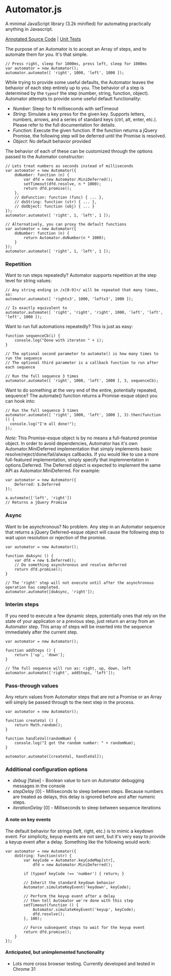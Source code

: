 Automator.js
============

A minimal JavaScript library (3.2k minified) for automating practically anything in Javascript.

[Annotated Source Code](https://rawgithub.com/brophdawg11/Automator.js/master/docs/automator.html) |
[Unit Tests](https://rawgithub.com/brophdawg11/Automator.js/master/tests.html)

The purpose of an Automator is to accept an Array of steps, and to automate them for you.  It's that simple.

    // Press right, sleep for 1000ms, press left, sleep for 1000ms
    var automator = new Automator();
    automator.automate([ 'right', 1000, 'left', 1000 ]);

While trying to provide some useful defaults, the Automator leaves the behavior of each step entirely up to you.  The behavior of a step is determined by the `typeof` the step (number, string, function, object).  Automator attempts to provide some useful default functionality:

* *Number*: Sleep for N milliseconds with setTimeout
* *String*: Simulate a key press for the given key.  Supports letters, numbers, arrows, and a series of standard keys (ctrl, alt, enter, etc.).  Please refer to the full documentation for details.
* *Function*: Execute the given function.  If the function returns a jQuery Promise, the following step will be deferred until the Promise is resolved.
* *Object*: No default behavior provided

The behavior of each of these can be customized through the options passed to the Automator constructor:

    // Lets treat numbers as seconds instead of milliseconds
    var automator = new Automator({
        doNumber: function (n) {
            var dfd = new Automator.MiniDeferred();
            setTimeout(dfd.resolve, n * 1000);
            return dfd.promise();
        },
        // doFunction: function (func) { ... },
        // doString: function (str) { ... },
        // doObject: function (obj) { ... }
    });
    automator.automate([ 'right', 1, 'left', 1 ]);

    // Alternatively, you can proxy the default functions
    var automator = new Automator({
        doNumber: function (n) {
            return Automator.doNumber(n * 1000);
        }
    });
    automator.automate([ 'right', 1, 'left', 1 ]);


### Repetition ###
Want to run steps repeatedly?  Automator supports repetition at the step level for string values:

    // Any string ending in /x[0-9]+/ will be repeated that many times, so:
    automator.automate([ 'rightx3', 1000, 'leftx3', 1000 ]);

    // Is exactly equivalent to
    automator.automate([ 'right', 'right', 'right', 1000, 'left', 'left', 'left', 1000 ]);


Want to run full automations repeatedly?  This is just as easy:

    function sequenceCb(i) {
        console.log("Done with iteraton " + i);
    }

    // The optional second parameter to automate() is how many times to run the sequence
    // The optional third parameter is a callback function to run after each sequence

    // Run the full sequence 3 times
    automator.automate([ 'right', 1000, 'left', 1000 ], 3, sequenceCb);


Want to do something at the very end of the entire, potentially repeated,
sequence?  The automate() function returns a Promise-esque object you can
hook into:

    // Run the full sequence 3 times
    automator.automate([ 'right', 1000, 'left', 1000 ], 3).then(function () {
      console.log("I'm all done!");
    });

*Note:* This Promise-esque object is by no means a full-featured promise object.
In order to avoid dependencies, Automator has it's own Automator.MiniDeferred implementation that simply implements basic resolve/reject/done/fail/always callbacks.  If you would like to use a more full-featured implementation,
simply specify that implemnentation in options.Deferred.  The Deferred object is expected to implement the same API as Automator.MiniDeferred.  For example:

    var automator = new Automator({
        Deferred: $.Deferred
    });

    a.automate(['left', 'right'])
    // Returns a jQuery Promise


### Async ###

Want to be asynchronous?  No problem.  Any step in an Automator sequence that returns a jQuery Deferred-esque object will cause the following step to wait
upon resolution or rejection of the promise.

    var automator = new Automator();

    function doAsync () {
        var dfd = new $.Deferred();
        // Do something asynchronous and resolve deferred
        return dfd.promise();
    }

    // The 'right' step will not execute until after the asynchronous operation has completed.
    automator.automate([doAsync, 'right']);

### Interim steps ###

If you need to execute a few dynamic steps, potentially ones that rely on the state of your applicaton or a previous step, just return an array from an Automator step.  This array of steps will be inserted into the sequence immediately after the current step.

    var automator = new Automator();

    function addSteps () {
        return ['up', 'down'];
    }

    // The full sequence will run as: right, up, down, left
    automator.automate(['right', addSteps, 'left']);


### Pass-through values ###

Any return values from Automator steps that are not a Promise or an Array will simply be passed through to the next step in the process.

    var automator = new Automator();

    function createVal () {
        return Math.random();
    }

    function handleVal(randomNum) {
        console.log("I got the random number: " + randomNum);
    }

    automator.automate([createVal, handleVal]);


### Additional configuration options ###

* *debug* [false] - Boolean value to turn on Automator debugging messages in the console
* *stepDelay* [0] - Milliseconds to sleep between steps.  Because numbers are treated as delays, this delay is ignored before and after numeric steps.
* *iterationDelay* [0] - Milliseconds to sleep between sequence iterations


#### A note on key events ####

The default behavior for strings (left, right, etc.) is to mimic a keydown event.  For simplicity, keyup events are not sent, but it's very easy to provide a keyup event after a delay.  Something like the following would work:

    var automator = new Automator({
        doString: function(str) {
            var keyCode = Automator.keyCodeMap[str],
                dfd = new Automator.MiniDeferred();

            if (typeof keyCode !== 'number') { return; }

            // Inherit the standard keydown behavior
            Automator.simulateKeyEvent('keydown', keyCode);

            // Perform the keyup event after a delay
            // then tell Automator we're done with this step
            setTimeout(function () {
                Automator.simulateKeyEvent('keyup', keyCode);
                dfd.resolve();
            }, 100);

            // Force subsequent steps to wait for the keyup event
            return dfd.promise();
        }
    });


#### Anticipated, but unimplemented functionality ####

* Lots more cross browser testing.  Currently developed and tested in Chrome 31
